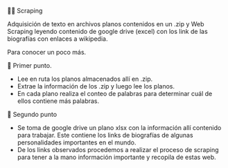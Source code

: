 🕵️‍♂️ Scraping 

Adquisición de texto en archivos planos contenidos en un .zip y Web Scraping leyendo contenido de google drive (excel) con los link de las biografías con enlaces a wikipedia.

Para conocer un poco más.

🍉 Primer punto.
* Lee en ruta los planos almacenados allí en .zip.
* Extrae la información de los .zip y luego lee los planos.
* En cada plano realiza el conteo de palabras para determinar cuál de ellos contiene más palabras.

🍉 Segundo punto
* Se toma de google drive un plano xlsx con la información allí contenido para trabajar. Este contiene los links de biografías de algunas personalidades importantes en el mundo.
* De los links observados procedemos a realizar el proceso de scraping para tener a la mano información importante y recopila de estas web.
